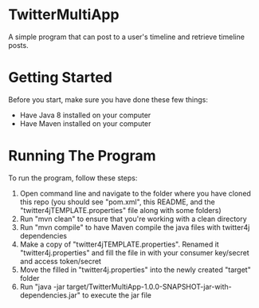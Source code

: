 # TwitterMultiApp
A simple program that can post to a user's timeline and retrieve timeline posts.

# Getting Started
Before you start, make sure you have done these few things:
* Have Java 8 installed on your computer
* Have Maven installed on your computer


# Running The Program
To run the program, follow these steps:
1. Open command line and navigate to the folder where you have cloned this repo (you should see "pom.xml", this README, and the "twitter4jTEMPLATE.properties" file along with some folders)
2. Run "mvn clean" to ensure that you're working with a clean directory
3. Run "mvn compile" to have Maven compile the java files with twitter4j dependencies
4. Make a copy of "twitter4jTEMPLATE.properties". Renamed it "twitter4j.properties" and fill the file in with your consumer key/secret and access token/secret
5. Move the filled in "twitter4j.properties" into the newly created "target" folder
6. Run "java -jar target/TwitterMultiApp-1.0.0-SNAPSHOT-jar-with-dependencies.jar" to execute the jar file
